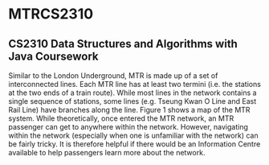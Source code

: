 # MTRCS2310
## CS2310 Data Structures and Algorithms with Java Coursework
Similar to the London Underground, MTR is made up of a set of interconnected lines. Each
MTR line has at least two termini (i.e. the stations at the two ends of a train route). While
most lines in the network contains a single sequence of stations, some lines (e.g. Tseung
Kwan O Line and East Rail Line) have branches along the line. Figure 1 shows a map
of the MTR system. While theoretically, once entered the MTR network, an MTR passenger
can get to anywhere within the network. However, navigating within the network (especially
when one is unfamiliar with the network) can be fairly tricky. It is therefore helpful
if there would be an Information Centre available to help passengers learn more about the
network.

